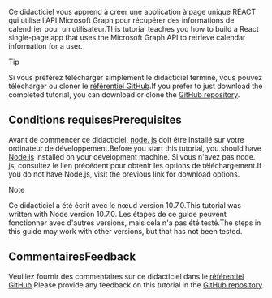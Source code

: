 <!-- markdownlint-disable MD002 MD041 -->

<span data-ttu-id="83447-101">Ce didacticiel vous apprend à créer une application à page unique REACT qui utilise l'API Microsoft Graph pour récupérer des informations de calendrier pour un utilisateur.</span><span class="sxs-lookup"><span data-stu-id="83447-101">This tutorial teaches you how to build a React single-page app that uses the Microsoft Graph API to retrieve calendar information for a user.</span></span>

> [!TIP]
> <span data-ttu-id="83447-102">Si vous préférez télécharger simplement le didacticiel terminé, vous pouvez télécharger ou cloner le [référentiel GitHub](https://github.com/microsoftgraph/msgraph-training-reactspa).</span><span class="sxs-lookup"><span data-stu-id="83447-102">If you prefer to just download the completed tutorial, you can download or clone the [GitHub repository](https://github.com/microsoftgraph/msgraph-training-reactspa).</span></span>

## <a name="prerequisites"></a><span data-ttu-id="83447-103">Conditions requises</span><span class="sxs-lookup"><span data-stu-id="83447-103">Prerequisites</span></span>

<span data-ttu-id="83447-104">Avant de commencer ce didacticiel, [node. js](https://nodejs.org) doit être installé sur votre ordinateur de développement.</span><span class="sxs-lookup"><span data-stu-id="83447-104">Before you start this tutorial, you should have [Node.js](https://nodejs.org) installed on your development machine.</span></span> <span data-ttu-id="83447-105">Si vous n'avez pas node. js, consultez le lien précédent pour obtenir les options de téléchargement.</span><span class="sxs-lookup"><span data-stu-id="83447-105">If you do not have Node.js, visit the previous link for download options.</span></span>

> [!NOTE]
> <span data-ttu-id="83447-106">Ce didacticiel a été écrit avec le nœud version 10.7.0.</span><span class="sxs-lookup"><span data-stu-id="83447-106">This tutorial was written with Node version 10.7.0.</span></span> <span data-ttu-id="83447-107">Les étapes de ce guide peuvent fonctionner avec d'autres versions, mais cela n'a pas été testé.</span><span class="sxs-lookup"><span data-stu-id="83447-107">The steps in this guide may work with other versions, but that has not been tested.</span></span>

## <a name="feedback"></a><span data-ttu-id="83447-108">Commentaires</span><span class="sxs-lookup"><span data-stu-id="83447-108">Feedback</span></span>

<span data-ttu-id="83447-109">Veuillez fournir des commentaires sur ce didacticiel dans le [référentiel GitHub](https://github.com/microsoftgraph/msgraph-training-reactspa).</span><span class="sxs-lookup"><span data-stu-id="83447-109">Please provide any feedback on this tutorial in the [GitHub repository](https://github.com/microsoftgraph/msgraph-training-reactspa).</span></span>